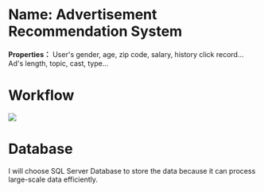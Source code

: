 # Name: Advertisement Recommendation System

__Properties：__ 
User's gender, age, zip code, salary, history click record...
Ad's length, topic, cast, type...

# Workflow
![](workflow.png)

# Database
I will choose SQL Server Database to store the data because it can process large-scale data efficiently.

